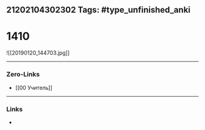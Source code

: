 21202104302302
Tags: #type_unfinished_anki 
---
# 1410

![[20190120_144703.jpg]]

---
### Zero-Links
- [[00 Учитель]]
---
### Links
-